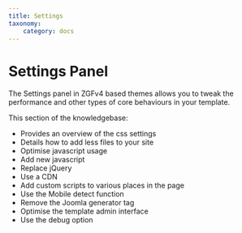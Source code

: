 ```yaml
---
title: Settings
taxonomy:
    category: docs
---
```


# Settings Panel

The Settings panel in ZGFv4 based themes allows you to tweak the performance and other types of core behaviours in your template.

This section of the knowledgebase:
- Provides an overview of the css settings
- Details how to add less files to your site
- Optimise javascript usage
- Add new javascript
- Replace jQuery
- Use a CDN
- Add custom scripts to various places in the page
- Use the Mobile detect function
- Remove the Joomla generator tag
- Optimise the template admin interface
- Use the debug option

